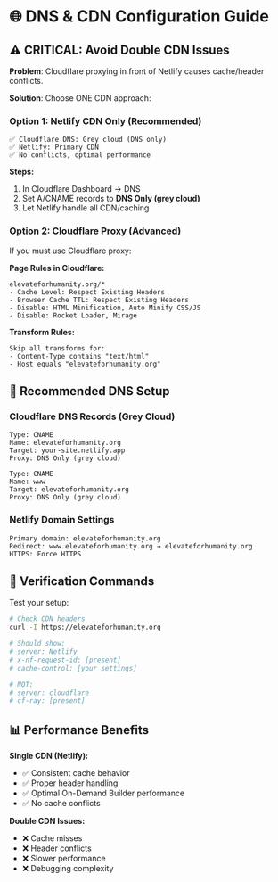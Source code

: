 # 🌐 DNS & CDN Configuration Guide

## ⚠️ CRITICAL: Avoid Double CDN Issues

**Problem**: Cloudflare proxying in front of Netlify causes cache/header conflicts.

**Solution**: Choose ONE CDN approach:

### Option 1: Netlify CDN Only (Recommended)
```
✅ Cloudflare DNS: Grey cloud (DNS only)
✅ Netlify: Primary CDN
✅ No conflicts, optimal performance
```

**Steps:**
1. In Cloudflare Dashboard → DNS
2. Set A/CNAME records to **DNS Only (grey cloud)**
3. Let Netlify handle all CDN/caching

### Option 2: Cloudflare Proxy (Advanced)
If you must use Cloudflare proxy:

**Page Rules in Cloudflare:**
```
elevateforhumanity.org/*
- Cache Level: Respect Existing Headers
- Browser Cache TTL: Respect Existing Headers
- Disable: HTML Minification, Auto Minify CSS/JS
- Disable: Rocket Loader, Mirage
```

**Transform Rules:**
```
Skip all transforms for:
- Content-Type contains "text/html"
- Host equals "elevateforhumanity.org"
```

## 🎯 Recommended DNS Setup

### Cloudflare DNS Records (Grey Cloud)
```
Type: CNAME
Name: elevateforhumanity.org
Target: your-site.netlify.app
Proxy: DNS Only (grey cloud)

Type: CNAME  
Name: www
Target: elevateforhumanity.org
Proxy: DNS Only (grey cloud)
```

### Netlify Domain Settings
```
Primary domain: elevateforhumanity.org
Redirect: www.elevateforhumanity.org → elevateforhumanity.org
HTTPS: Force HTTPS
```

## 🔧 Verification Commands

Test your setup:
```bash
# Check CDN headers
curl -I https://elevateforhumanity.org

# Should show:
# server: Netlify
# x-nf-request-id: [present]
# cache-control: [your settings]

# NOT:
# server: cloudflare
# cf-ray: [present]
```

## 📊 Performance Benefits

**Single CDN (Netlify):**
- ✅ Consistent cache behavior
- ✅ Proper header handling
- ✅ Optimal On-Demand Builder performance
- ✅ No cache conflicts

**Double CDN Issues:**
- ❌ Cache misses
- ❌ Header conflicts
- ❌ Slower performance
- ❌ Debugging complexity